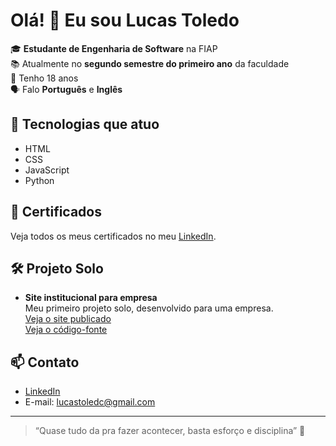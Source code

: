 # Olá! 👋 Eu sou Lucas Toledo

🎓 **Estudante de Engenharia de Software** na FIAP  
📚 Atualmente no **segundo semestre do primeiro ano** da faculdade  
🔞 Tenho 18 anos  
🗣️ Falo **Português** e **Inglês**

## 🚀 Tecnologias que atuo
- HTML
- CSS
- JavaScript
- Python

## 📜 Certificados
Veja todos os meus certificados no meu [LinkedIn](https://www.linkedin.com/in/lucas-toledo-cortonezi-10a851350).

## 🛠️ Projeto Solo
- **Site institucional para empresa**  
  Meu primeiro projeto solo, desenvolvido para uma empresa.  
  [Veja o site publicado](https://lucastoledoc.github.io/aplica-oACCT/)  
  [Veja o código-fonte]((https://github.com/LucasToledoC/aplica-oACCT))

## 📫 Contato
- [LinkedIn](https://www.linkedin.com/in/lucas-toledo-cortonezi-10a851350)
- E-mail: lucastoledc@gmail.com

---

> “Quase tudo da pra fazer acontecer, basta esforço e disciplina” 🚀

<!--
**LucasToledoC/LucasToledoC** is a ✨ _special_ ✨ repository because its `README.md` (this file) appears on your GitHub profile.

Here are some ideas to get you started:

- 🔭 I’m currently working on ...
- 🌱 I’m currently learning ...
- 👯 I’m looking to collaborate on ...
- 🤔 I’m looking for help with ...
- 💬 Ask me about ...
- 📫 How to reach me: ...
- 😄 Pronouns: ...
- ⚡ Fun fact: ...
-->
